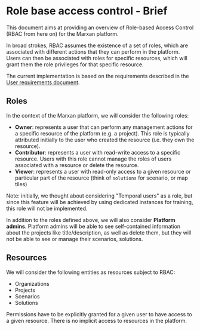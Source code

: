 # Role base access control - Brief

This document aims at providing an overview of Role-based Access Control (RBAC from here on) for the Marxan platform. 

In broad strokes, RBAC assumes the existence of a set of roles, which are associated with different actions that they 
can perform in the platform. Users can then be associated with roles for specific resources, which will grant them the 
role privileges for that specific resource.

The current implementation is based on the requirements described in the [User requirements document](https://docs.google.com/document/d/16x4wQYTKov0JkO1ue6iQzJ3-RXpdgQ38ygGJWW86Zo0/edit#heading=h.58xbt2es73r2).

## Roles

In the context of the Marxan platform, we will consider the following roles:

* **Owner**: represents a user that can perform any management actions for a specific resource of the platform (e.g. 
a project). This role is typically attributed initially to the user who created the resource (i.e. they own the resource).
* **Contributor**: represents a user with read-write access to a specific resource. Users with this role cannot manage 
the roles of users associated with a resource or delete the resource.
* **Viewer**: represents a user with read-only access to a given resource or particular part of the resource
(think of `solutions` for scenario, or map tiles)

Note: initially, we thought about considering "Temporal users" as a role, but since this feature will be achieved by 
using dedicated instances for training, this role will not be implemented.

In addition to the roles defined above, we will also consider **Platform admins**. Platform admins will be able to see
self-contained information about the projects like title/description, as well as delete them, but they will not be able to
see or manage their scenarios, solutions.

## Resources

We will consider the following entities as resources subject to RBAC:

* Organizations
* Projects
* Scenarios
* Solutions

Permissions have to be explicitly granted for a given user to have access to a given resource. There is no implicit access to
resources in the platform.

